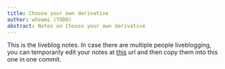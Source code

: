 ```yaml
---
title: Choose your own derivative
author: whoami (TODO)
abstract: Notes on Choose your own derivative
---
```


This is the liveblog notes.  In case there are multiple
people liveblogging, you can temporarily edit your notes
at [this](choose-your-own-deri/template.md) url and then copy them into this one in one
commit.
